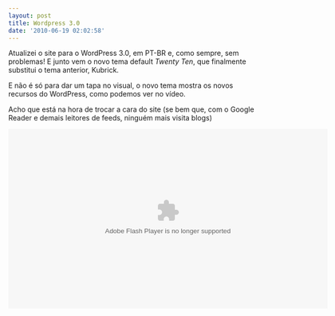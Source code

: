 ```yaml
---
layout: post
title: Wordpress 3.0
date: '2010-06-19 02:02:58'
---
```



Atualizei o site para o WordPress 3.0, em PT-BR e, como sempre, sem problemas! E junto vem o novo tema default *Twenty Ten*, que finalmente substitui o tema anterior, Kubrick.

E não é só para dar um tapa no visual, o novo tema mostra os novos recursos do WordPress, como podemos ver no vídeo.

Acho que está na hora de trocar a cara do site (se bem que, com o Google Reader e demais leitores de feeds, ninguém mais visita blogs)

<object classid="clsid:d27cdb6e-ae6d-11cf-96b8-444553540000" codebase="http://download.macromedia.com/pub/shockwave/cabs/flash/swflash.cab#version=6,0,40,0" height="360" width="640"><param name="flashvars" value="guid=BQtfIEY1&width=640&height=360&locksize=no&dynamicseek=false&qc_publisherId=p-18-mFEk4J448M"></param><param name="src" value="http://v.wordpress.com/wp-content/plugins/video/flvplayer.swf?ver=1.21"></param><param name="wmode" value="transparent"></param><param name="allowfullscreen" value="true"></param><embed allowfullscreen="true" flashvars="guid=BQtfIEY1&width=640&height=360&locksize=no&dynamicseek=false&qc_publisherId=p-18-mFEk4J448M" height="360" src="http://v.wordpress.com/wp-content/plugins/video/flvplayer.swf?ver=1.21" type="application/x-shockwave-flash" width="640" wmode="transparent"></embed></object>


